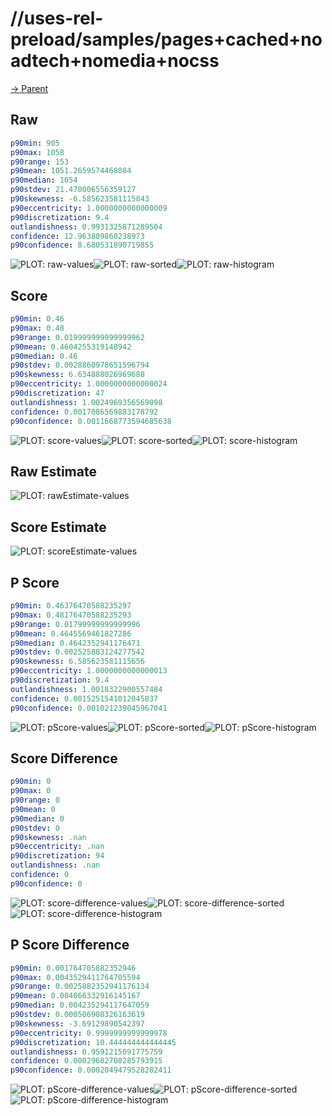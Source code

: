 
# //uses-rel-preload/samples/pages+cached+noadtech+nomedia+nocss

[→ Parent](../..)


## Raw


```yaml
p90min: 905
p90max: 1058
p90range: 153
p90mean: 1051.2659574468084
p90median: 1054
p90stdev: 21.470006556359127
p90skewness: -6.585623581115843
p90eccentricity: 1.0000000000000009
p90discretization: 9.4
outlandishness: 0.9931325871289504
confidence: 12.963809860238973
p90confidence: 8.680531890719855

```

![PLOT: raw-values](./raw/values.svg)![PLOT: raw-sorted](./raw/sorted.svg)![PLOT: raw-histogram](./raw/histogram.svg)
## Score


```yaml
p90min: 0.46
p90max: 0.48
p90range: 0.019999999999999962
p90mean: 0.4604255319148942
p90median: 0.46
p90stdev: 0.0028860978651596794
p90skewness: 6.634888026969688
p90eccentricity: 1.0000000000000024
p90discretization: 47
outlandishness: 1.0024969356569098
confidence: 0.0017086569883178792
p90confidence: 0.0011668773594685638

```

![PLOT: score-values](./score/values.svg)![PLOT: score-sorted](./score/sorted.svg)![PLOT: score-histogram](./score/histogram.svg)
## Raw Estimate

![PLOT: rawEstimate-values](./rawEstimate/values.svg)
## Score Estimate

![PLOT: scoreEstimate-values](./scoreEstimate/values.svg)
## P Score


```yaml
p90min: 0.46376470588235297
p90max: 0.48176470588235293
p90range: 0.01799999999999996
p90mean: 0.4645569461827286
p90median: 0.4642352941176471
p90stdev: 0.002525883124277542
p90skewness: 6.585623581115656
p90eccentricity: 1.0000000000000013
p90discretization: 9.4
outlandishness: 1.0018322900557484
confidence: 0.0015251541012045837
p90confidence: 0.001021239045967041

```

![PLOT: pScore-values](./pScore/values.svg)![PLOT: pScore-sorted](./pScore/sorted.svg)![PLOT: pScore-histogram](./pScore/histogram.svg)
## Score Difference


```yaml
p90min: 0
p90max: 0
p90range: 0
p90mean: 0
p90median: 0
p90stdev: 0
p90skewness: .nan
p90eccentricity: .nan
p90discretization: 94
outlandishness: .nan
confidence: 0
p90confidence: 0

```

![PLOT: score-difference-values](./score-difference/values.svg)![PLOT: score-difference-sorted](./score-difference/sorted.svg)![PLOT: score-difference-histogram](./score-difference/histogram.svg)
## P Score Difference


```yaml
p90min: 0.001764705882352946
p90max: 0.0043529411764705594
p90range: 0.0025882352941176134
p90mean: 0.004066332916145167
p90median: 0.004235294117647059
p90stdev: 0.000506908326163619
p90skewness: -3.69129890542397
p90eccentricity: 0.9999999999999978
p90discretization: 10.444444444444445
outlandishness: 0.9591215091775759
confidence: 0.00029682708285793915
p90confidence: 0.0002049479528282411

```

![PLOT: pScore-difference-values](./pScore-difference/values.svg)![PLOT: pScore-difference-sorted](./pScore-difference/sorted.svg)![PLOT: pScore-difference-histogram](./pScore-difference/histogram.svg)